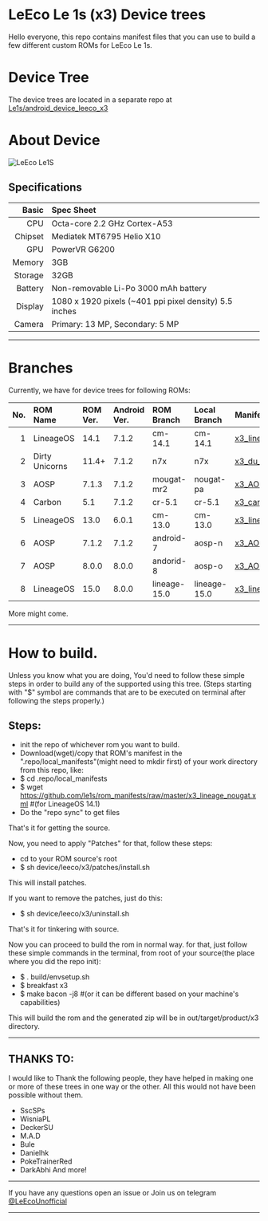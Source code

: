 # LeEco Le 1s (x3) Device trees

Hello everyone, this repo contains manifest files that you can use to build a few different custom ROMs for LeEco Le 1s.

# Device Tree

The device trees are located in a separate repo at [ Le1s/android_device_leeco_x3 ](https://www.github.com/le1s/android_device_leeco_x3)

# About Device

![LeEco Le1S](http://cdn2.gsmarena.com/vv/pics/leeco/letv-le-1s-1.jpg "LeEco Le1S")

## Specifications

Basic   | Spec Sheet
-------:|:-------------------------
CPU     | Octa-core 2.2 GHz Cortex-A53
Chipset | Mediatek MT6795 Helio X10
GPU     | PowerVR G6200
Memory  | 3GB
Storage | 32GB
Battery | Non-removable Li-Po 3000 mAh battery
Display | 1080 x 1920 pixels (~401 ppi pixel density) 5.5 inches
Camera  | Primary: 13 MP, Secondary: 5 MP

---

# Branches
Currently, we have for device trees for following ROMs:

No. | ROM Name		| ROM Ver.  | Android Ver.	| ROM Branch	| Local Branch | Manifest											| Working  |
---:|:--------------|:----------|:--------------|:--------------|:-------------|:---------------------------------------------------|:--------:|
1	| LineageOS		| 14.1		| 7.1.2			| cm-14.1		| cm-14.1		| [ x3_lineage_nougat.xml ](x3_lineage_nougat.xml)	| ![Boots](https://cdn0.iconfinder.com/data/icons/social-messaging-ui-color-shapes/128/check-circle-green-16.png "Yes") |
2	| Dirty Unicorns| 11.4+		| 7.1.2			| n7x			| n7x			| [ x3_du_nougat.xml ](x3_du_nougat.xml)			| ![Boots](https://cdn0.iconfinder.com/data/icons/social-messaging-ui-color-shapes/128/check-circle-green-16.png "Yes") |
3	| AOSP			| 7.1.3		| 7.1.2			| mougat-mr2	| nougat-pa		| [ x3_AOSPA_nougat.xml ](x3_AOSPA_nougat.xml)		| ![Doesn't Boot](https://cdn0.iconfinder.com/data/icons/social-messaging-ui-color-shapes/128/close-circle-red-16.png "No") |
4	| Carbon		| 5.1		| 7.1.2			| cr-5.1		| cr-5.1		| [ x3_carbon_nougat.xml ](x3_carbon_nougat.xml)	| ![Boots](https://cdn0.iconfinder.com/data/icons/social-messaging-ui-color-shapes/128/check-circle-green-16.png "Yes") |
5	| LineageOS		| 13.0		| 6.0.1			| cm-13.0		| cm-13.0		| [ x3_lineage_mm.xml ](x3_lineage_mm.xml)			| ![Not Known](https://cdn0.iconfinder.com/data/icons/social-messaging-ui-color-shapes/128/alert-triangle-yellow-16.png "Not tested") |
6	| AOSP			| 7.1.2		| 7.1.2			| android-7		| aosp-n		| [ x3_AOSP_nougat.xml ](x3_AOSP_nougat.xml)		| ![Boots](https://cdn0.iconfinder.com/data/icons/social-messaging-ui-color-shapes/128/check-circle-green-16.png "Yes") |
7	| AOSP			| 8.0.0		| 8.0.0			| andorid-8		| aosp-o		| [ x3_AOSP_oreo.xml ](x3_AOSP_oreo.xml)			| ![Doesn't Boot](https://cdn0.iconfinder.com/data/icons/social-messaging-ui-color-shapes/128/close-circle-red-16.png "No") |
8	| LineageOS		| 15.0		| 8.0.0			| lineage-15.0	| lineage-15.0	| [ x3_lineage_oreo.xml ](x3_lineage_oreo.xml)		| ![Doesn't Boot](https://cdn0.iconfinder.com/data/icons/social-messaging-ui-color-shapes/128/close-circle-red-16.png "No") |


More might come.

---

# How to build.
Unless you know what you are doing, You'd need to follow these simple steps in order to build any of the supported using this tree.
(Steps starting with "$" symbol are commands that are to be executed on terminal after following the steps properly.)


## Steps:
* init the repo of whichever rom you want to build.
* Download(wget)/copy that ROM's manifest in the ".repo/local_manifests"(might need to mkdir first) of your work directory from this repo, like:
* $ cd .repo/local_manifests
* $ wget https://github.com/le1s/rom_manifests/raw/master/x3_lineage_nougat.xml #(for LineageOS 14.1)
* Do the "repo sync" to get files

That's it for getting the source.

Now, you need to apply "Patches" for that, follow these steps:
* cd to your ROM source's root
* $ sh device/leeco/x3/patches/install.sh

This will install patches.

If you want to remove the patches, just do this:
* $ sh device/leeco/x3/uninstall.sh

That's it for tinkering with source.

Now you can proceed to build the rom in normal way.
for that, just follow these simple commands in the terminal,
from root of your source(the place where you did the repo init):
* $ . build/envsetup.sh
* $ breakfast x3
* $ make bacon -j8 #(or it can be different based on your machine's capabilities)

This will build the rom and the generated zip will be in out/target/product/x3 directory.

---

## THANKS TO:
I would like to Thank the following people, they have helped in making one or more of these
trees in one way or the other. All this would not have been possible without them.

* SscSPs
* WisniaPL
* DeckerSU
* M.A.D
* Bule
* Danielhk
* PokeTrainerRed
* DarkAbhi
 And more!
---

If you have any questions open an issue or Join us on telegram [ @LeEcoUnofficial ](https://t.me/LeEcoUnofficial)

---
